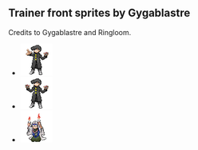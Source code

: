 ## Trainer front sprites by Gygablastre  
Credits to Gygablastre and Ringloom.


- ![hooligan_1](hooligan_1.png)
- ![hooligan_2](hooligan_2.png)
- ![medium](medium.png)
